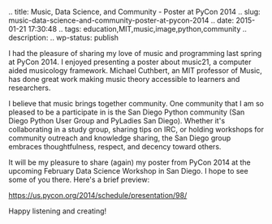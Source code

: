 .. title: Music, Data Science, and Community - Poster at PyCon 2014
.. slug: music-data-science-and-community-poster-at-pycon-2014
.. date: 2015-01-21 17:30:48
.. tags: education,MIT,music,image,python,community
.. description: 
.. wp-status: publish


<html><body><p>I had the pleasure of sharing my love of music and programming last spring at PyCon 2014. I enjoyed presenting a poster about music21, a computer aided musicology framework. Michael Cuthbert, an MIT professor of Music, has done great work making music theory accessible to learners and researchers.

I believe that music brings together community. One community that I am so pleased to be a participate in is the San Diego Python community (San Diego Python User Group and PyLadies San Diego). Whether it's collaborating in a study group, sharing tips on IRC, or holding workshops for community outreach and knowledge sharing, the San Diego group embraces thoughtfulness, respect, and decency toward others.

It will be my pleasure to share (again) my poster from PyCon 2014 at the upcoming February Data Science Workshop in San Diego. I hope to see some of you there. Here's a brief preview:

<a title="PyCon 2014 Poster Description" href="https://us.pycon.org/2014/schedule/presentation/98/" target="_blank">https://us.pycon.org/2014/schedule/presentation/98/</a>

Happy listening and creating!</p></body></html>